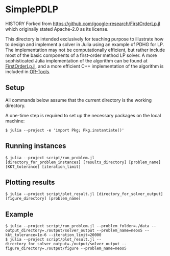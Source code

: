 # SimplePDLP
HISTORY Forked from https://github.com/google-research/FirstOrderLp.jl which originally stated Apache-2.0 as its license.

This directory is intended exclusively for teaching purpose to illustrate how to design and implement a solver in Julia using an example of PDHG for LP.  The implementation may not be computationally efficient, but rather include most of the basic components of a first-order method LP solver. A more sophisticated Julia implementation of the algorithm can be found at [FirstOrderLp.jl](https://github.com/google-research/FirstOrderLp.jl), and a more efficient C++ implementation of the algorithm is included in [OR-Tools](https://github.com/google/or-tools).

## Setup

All commands below assume that the current directory is the working directory.

A one-time step is required to set up the necessary packages on the local
machine:

```shell
$ julia --project -e 'import Pkg; Pkg.instantiate()'
```

## Running instances

```shell
$ julia --project script/run_problem.jl [directory_for_problem_instances] [results_directory] [problem_name] [KKT_tolerance] [iteration_limit]
```

## Plotting results

```shell
$ julia --project script/plot_result.jl [directory_for_solver_output] [figure_directory] [problem_name]
```

## Example

```shell
$ julia --project script/run_problem.jl --problem_folder=./data --output_directory=./output/solver_output --problem_name=neos5 --kkt_tolerance=1e-6 --iteration_limit=20000
$ julia --project script/plot_result.jl --directory_for_solver_output=./output/solver_output --figure_directory=./output/figure --problem_name=neos5
```

